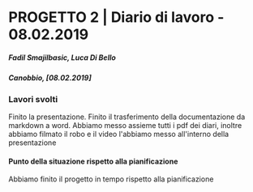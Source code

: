 # PROGETTO 2 | Diario di lavoro - 08.02.2019
##### Fadil Smajilbasic, Luca Di Bello
##### Canobbio, [08.02.2019]

### Lavori svolti

Finito la presentazione.
Finito il trasferimento della documentazione da markdown a word.
Abbiamo messo assieme tutti i pdf dei diari, inoltre abbiamo filmato il robo e il video l'abbiamo messo all'interno della presentazione


<!-- #### Problemi riscontrati e soluzioni adottate -->


#### Punto della situazione rispetto alla pianificazione
Abbiamo finito il progetto in tempo rispetto alla pianificazione

<!-- #### Programma di massima per la prossima giornata di lavoro -->